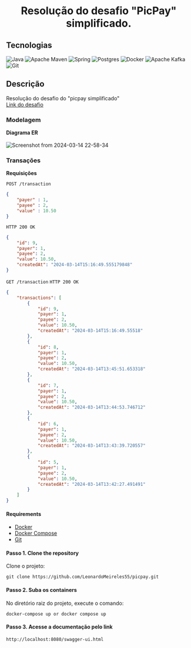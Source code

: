 <h1 align="center">
    Resolução do desafio "PicPay" simplificado.
</h1>

## Tecnologias

![Java](https://img.shields.io/badge/java-%23ED8B00.svg?style=for-the-badge&logo=java&logoColor=white)
![Apache Maven](https://img.shields.io/badge/Apache%20Maven-C71A36?style=for-the-badge&logo=Apache%20Maven&logoColor=white)
![Spring](https://img.shields.io/badge/spring-%236DB33F.svg?style=for-the-badge&logo=spring&logoColor=white)
![Postgres](https://img.shields.io/badge/postgres-%23316192.svg?style=for-the-badge&logo=postgresql&logoColor=white)
![Docker](https://img.shields.io/badge/docker-%230db7ed.svg?style=for-the-badge&logo=docker&logoColor=white)
![Apache Kafka](https://img.shields.io/badge/Apache%20Kafka-000?style=for-the-badge&logo=apachekafka)
![Git](https://img.shields.io/badge/git-%23F05033.svg?style=for-the-badge&logo=git&logoColor=white)

## Descrição
Resolução do desafio do "picpay simplificado"
<br>
[Link do desafio](https://github.com/PicPay/picpay-desafio-backend?tab=readme-ov-file)


### Modelagem
**Diagrama ER**
<br>
<br>
![Screenshot from 2024-03-14 22-58-34](https://github.com/LeonardoMeireles55/picpay/assets/123477726/f3e93c79-683e-4b9f-8688-bbe49c0de367)

### Transações
**Requisições**

`POST /transaction`
```json
{
	"payer" : 1,
	"payee" : 2,
	"value" : 10.50
}
```
`HTTP 200 OK`
```json
{
	"id": 9,
	"payer": 1,
	"payee": 2,
	"value": 10.50,
	"createdAt": "2024-03-14T15:16:49.555179848"
}
```
`GET /transaction`
`HTTP 200 OK`
```json
{
	"transactions": [
		{
			"id": 9,
			"payer": 1,
			"payee": 2,
			"value": 10.50,
			"createdAt": "2024-03-14T15:16:49.55518"
		},
		{
			"id": 8,
			"payer": 1,
			"payee": 2,
			"value": 10.50,
			"createdAt": "2024-03-14T13:45:51.653318"
		},
		{
			"id": 7,
			"payer": 1,
			"payee": 2,
			"value": 10.50,
			"createdAt": "2024-03-14T13:44:53.746712"
		},
		{
			"id": 6,
			"payer": 1,
			"payee": 2,
			"value": 10.50,
			"createdAt": "2024-03-14T13:43:39.720557"
		},
		{
			"id": 5,
			"payer": 1,
			"payee": 2,
			"value": 10.50,
			"createdAt": "2024-03-14T13:42:27.491491"
		}
	]
}
```
#### Requirements
* [Docker](https://www.docker.com/get-started/)
* [Docker Compose](https://docs.docker.com/compose/gettingstarted/)
* [Git](https://git-scm.com/)

#### Passo 1. Clone the repository
Clone o projeto:
```
git clone https://github.com/LeonardoMeireles55/picpay.git
```
#### Passo 2. Suba os containers
No diretório raiz do projeto, execute o comando:
```
docker-compose up or docker compose up
```
#### Passo 3. Acesse a documentação pelo link
```
http://localhost:8080/swagger-ui.html
```
